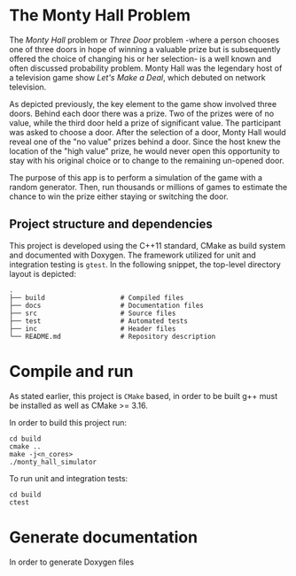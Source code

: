 # The Monty Hall Problem

The _Monty Hall_ problem or _Three Door_ problem -where a person chooses one of
three doors in hope of winning a valuable prize but is subsequently offered the
choice of changing his or her selection- is a well known and often discussed
probability problem. Monty Hall was the legendary host of a television game show
_Let's Make a Deal_, which debuted on network television.

As depicted previously, the key element to the game show involved three doors.
Behind each door there was a prize. Two of the prizes were of no value, while
the third door held a prize of significant value. The participant was asked to
choose a door. After the selection of a door, Monty Hall would reveal one of the
"no value" prizes behind a door. Since the host knew the location of the "high
value" prize, he would never open this opportunity to stay with his original
choice or to change to the remaining un-opened door.

The purpose of this app is to perform a simulation of the game with a random
generator. Then, run thousands or millions of games to estimate the chance to
win the prize either staying or switching the door.

## Project structure and dependencies

This project is developed using the C++11 standard, CMake as build system and
documented with Doxygen. The framework utilized for unit and integration 
testing is `gtest`. In the following snippet, the top-level directory layout is 
depicted:

```
.
├── build                   # Compiled files
├── docs                    # Documentation files 
├── src                     # Source files 
├── test                    # Automated tests 
├── inc                     # Header files
└── README.md               # Repository description
```

# Compile and run

As stated earlier, this project is `CMake` based, in order to be built g++
must be installed as well as CMake >= 3.16.

In order to build this project run:

```
cd build 
cmake .. 
make -j<n_cores>
./monty_hall_simulator
```

To run unit and integration tests:

```
cd build
ctest
```

# Generate documentation

In order to generate Doxygen files
